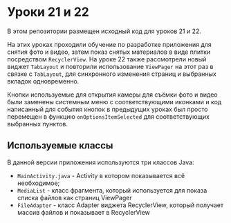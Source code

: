 # Уроки 21 и 22
В этом репозитории размещен исходный код для уроков 21 и 22.

На этих уроках проходили обучение по разработке приложения для снятия фото и видео, затем показ снятых материалов в виде плитки посредством `RecyclerView`.
На уроке 22 также рассмотрели новый виджет `TabLayout` и повторили использование `ViewPager` на этот раз в связке с `TabLayout`, для синхронного изменения страниц и выбранных вкладок одновременно.

Кнопки используемые для открытия камеры для съёмки фото и видео были заменены системным меню с соответствующими иконками и код написанный для события кнопок в предыдущих уроках был просто перемещен в функцию `onOptionsItemSelected` для соответствующих выбранных пунктов.

## Используемые классы
В данной версии приложения используются три классов Java:
- `MainActivity.java` - Activity в котором показывается всё необходимое;
- `MediaList` - класс фрагмента, который используется для показа списка файлов как страниц ViewPager
- `FileAdapter` - класс Adapter виджета RecyclerView, который получает массив файлов и показывает в RecyclerView
